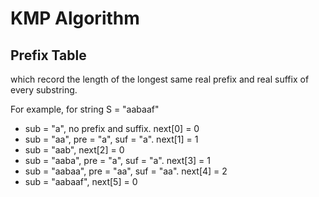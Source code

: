 # KMP Algorithm
## Prefix Table
which record the length of the longest same real prefix and real suffix of every substring.

For example, for string S = "aabaaf"
* sub = "a", no prefix and suffix. next[0] = 0
* sub = "aa", pre = "a", suf = "a". next[1] = 1
* sub = "aab", next[2] = 0
* sub = "aaba", pre = "a", suf = "a". next[3] = 1
* sub = "aabaa", pre = "aa", suf = "aa". next[4] = 2
* sub = "aabaaf", next[5] = 0